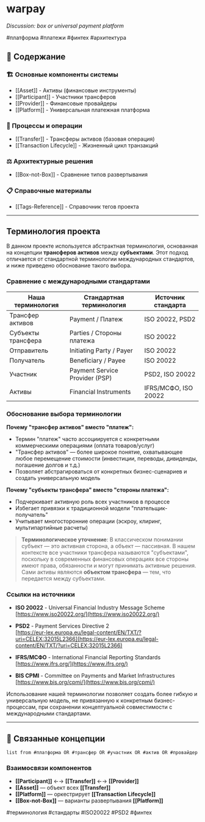 # warpay
*Discussion: box or universal payment platform*

#платформа #платежи #финтех #архитектура

## 📖 Содержание

### 🏗️ Основные компоненты системы
- [[Asset]] - Активы (финансовые инструменты)
- [[Participant]] - Участники трансферов
- [[Provider]] - Финансовые провайдеры
- [[Platform]] - Универсальная платежная платформа

### 🔄 Процессы и операции
- [[Transfer]] - Трансферы активов (базовая операция)
- [[Transaction Lifecycle]] - Жизненный цикл транзакций

### ⚖️ Архитектурные решения
- [[Box-not-Box]] - Сравнение типов развертывания

### 📋 Справочные материалы
- [[Tags-Reference]] - Справочник тегов проекта

---

## Терминология проекта

В данном проекте используется абстрактная терминология, основанная на концепции **трансферов активов** между **субъектами**. Этот подход отличается от стандартной терминологии международных стандартов, и ниже приведено обоснование такого выбора.

### Сравнение с международными стандартами

| Наша терминология | Стандартная терминология | Источник стандарта |
|-------------------|-------------------------|-------------------|
| Трансфер активов | Payment / Платеж | ISO 20022, PSD2 |
| Субъекты трансфера | Parties / Стороны платежа | ISO 20022 |
| Отправитель | Initiating Party / Payer | ISO 20022 |
| Получатель | Beneficiary / Payee | ISO 20022 |
| Участник | Payment Service Provider (PSP) | PSD2, ISO 20022 |
| Активы | Financial Instruments | IFRS/МСФО, ISO 20022 |

### Обоснование выбора терминологии

**Почему "трансфер активов" вместо "платеж":**
- Термин "платеж" часто ассоциируется с конкретными коммерческими операциями (оплата товаров/услуг)
- "Трансфер активов" — более широкое понятие, охватывающее любое перемещение стоимости (инвестиции, переводы, дивиденды, погашение долгов и т.д.)
- Позволяет абстрагироваться от конкретных бизнес-сценариев и создать универсальную модель

**Почему "субъекты трансфера" вместо "стороны платежа":**
- Подчеркивает активную роль всех участников в процессе
- Избегает привязки к традиционной модели "плательщик-получатель"  
- Учитывает многосторонние операции (эскроу, клиринг, мультипартийные расчеты)

> **Терминологическое уточнение**: В классическом понимании субъект — это активная сторона, а объект — пассивная. В нашем контексте все участники трансфера называются "субъектами", поскольку в современных финансовых операциях все стороны имеют права, обязанности и могут принимать активные решения. Сами активы являются **объектом трансфера** — тем, что передается между субъектами.

### Ссылки на источники

- **ISO 20022** - Universal Financial Industry Message Scheme  
  [https://www.iso20022.org/](https://www.iso20022.org/)
  
- **PSD2** - Payment Services Directive 2  
  [https://eur-lex.europa.eu/legal-content/EN/TXT/?uri=CELEX:32015L2366](https://eur-lex.europa.eu/legal-content/EN/TXT/?uri=CELEX:32015L2366)
  
- **IFRS/МСФО** - International Financial Reporting Standards  
  [https://www.ifrs.org/](https://www.ifrs.org/)
  
- **BIS CPMI** - Committee on Payments and Market Infrastructures  
  [https://www.bis.org/cpmi/](https://www.bis.org/cpmi/)

Использование нашей терминологии позволяет создать более гибкую и универсальную модель, не привязанную к конкретным бизнес-процессам, при сохранении концептуальной совместимости с международными стандартами.

---

## 🔗 Связанные концепции

```dataview
list from #платформа OR #трансфер OR #участник OR #актив OR #провайдер
```

### Взаимосвязи компонентов

- **[[Participant]]** ←→ **[[Transfer]]** ←→ **[[Provider]]**
- **[[Asset]]** — объект всех **[[Transfer]]**
- **[[Platform]]** — оркестрирует **[[Transaction Lifecycle]]**
- **[[Box-not-Box]]** — варианты развертывания **[[Platform]]**

#терминология #стандарты #ISO20022 #PSD2 #финтех 
